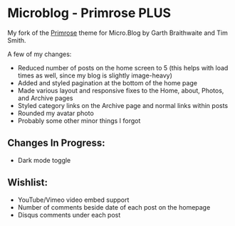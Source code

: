 # Microblog - Primrose PLUS

My fork of the [Primrose](https://github.com/microdotblog/theme-primrose) theme for Micro.Blog by Garth Braithwaite and Tim Smith.

A few of my changes:

- Reduced number of posts on the home screen to 5 (this helps with load times as well, since my blog is slightly image-heavy)
- Added and styled pagination at the bottom of the home page
- Made various layout and responsive fixes to the Home, about, Photos, and Archive pages
- Styled category links on the Archive page and normal links within posts
- Rounded my avatar photo
- Probably some other minor things I forgot

## Changes In Progress:

- Dark mode toggle

## Wishlist:
 - YouTube/Vimeo video embed support
 - Number of comments beside date of each post on the homepage
 - Disqus comments under each post
